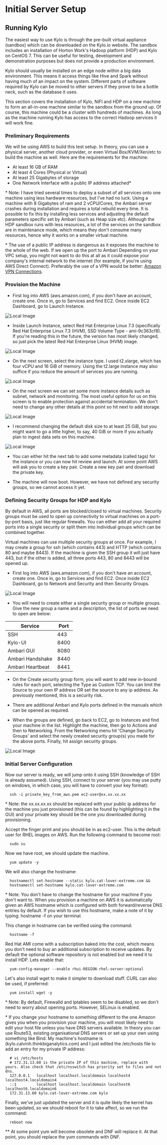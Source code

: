 # Initial Server Setup

## Running Kylo

The easiest way to use Kylo is through the pre-built virtual appliance (sandbox) which can be downloaded on the Kylo.io website. The sandbox includes an installation of Horton Work's Hadoop platform (HDP) and Kylo on CentOS 7. This can be useful for testing, development and demonstration purposes but does not provide a production environment.

Kylo should usually be installed on an edge node within a big data environment. This means it access things like Hive and Spark without having much of an impact on the system. Different parts of software required by Kylo can be moved to other servers if they prove to be a bottle neck, such as the database it uses.

This section covers the installation of Kylo, NiFI and HDP on a new machine to form an all-in-one machine similar to the sandbox from the ground up. Of course, this machine could be a cluster with hundreds of machines. As long as the machine running Kylo has access to the correct Hadoop services it will work fine.

### Preliminary Requirements

We will be using AWS to build this test setup. In theory, you can use a physical server, another cloud provider, or even Virtual Box/KVM/Xen/etc to build the machine as well. Here are the requirements for the machine:

- At least 16 GB of RAM
- At least 4 Cores (Physical or Virtual)
- At least 25 Gigabytes of storage
- One Network Interface with a public IP address attached*

&ast; Note: I have tried several times to deploy a subset of all services onto one machine using less hardware resources, but I've had no luck. Using a machine with 8 Gigabytes of ram and 2 vCPU/Cores, the Ambari server crashes during installation and requires a total rebuild every time. It is possible to fix this by installing less services and adjusting the default parameters specific set by Ambari (such as Heap size etc). Although the HDP sandbox runs with less resources, a lot of the services on the sandbox are in maintenance mode, which means they don't consume many resources, hence why it works on a smaller virtual machine.

&ast; The use of a public IP address is dangerous as it exposes the machine to the whole of the web. If we open up the port to Ambari Depending on your VPC setup, you might not want to do this at all as it could expose your company's internal network to the internet (for example, if you're using AWS Direct Connect). Preferably the use of a VPN would be better: [Amazon VPN Connections](http://docs.aws.amazon.com/AmazonVPC/latest/UserGuide/vpn-connections.html).

### Provision the Machine

- First log into AWS (aws.amazon.com), if you don't have an account, create one. Once in, go to Services and find EC2. Once inside EC2 Dashboard, go to Launch Instance.

![Local Image](/images/aws-services.png)

- Inside Launch Instance, select Red Hat Enterprise Linux 7.3 (specifically Red Hat Enterprise Linux 7.3 (HVM), SSD Volume Type - ami-9c363cf8). If you're reading this in the future, the version has most likely changed, so just pick the latest Red Hat Enterprise Linux (HVM) image.

![Local Image](/images/rhel-ami.png)

- On the next screen, select the instance type. I used t2.xlarge, which has four vCPU and 16 GiB of memory. Using the t2.large instance may also suffice if you reduce the amount of services you are running.

![Local Image](/images/ec2-instance-size.png)

- On the next screen we can set some more instance details such as subnet, network and monitoring. The most useful option for us on this screen is to enable protection against accidental termination. We don't need to change any other details at this point so hit next to add storage.

![Local Image](/images/ec2-instance-config.png)

- I recommend changing the default disk size to at least 25 GiB, but you might want to go a little higher, to say, 40 GiB or more if you actually plan to ingest data sets on this machine.

![Local Image](/images/ec2-add-storage.png)

- You can either hit the next tab to add some metadata (called tags) for the instance or you can now hit review and launch. At some point AWS will ask you to create a key pair. Create a new key pair and download the private key.

- The machine will now boot. However, we have not defined any security groups, so we cannot access it yet.

### Defining Security Groups for HDP and Kylo

By default in AWS, all ports are blocked/closed to virtual machines. Security groups must be used to open up connectivity to virtual machines on a port-by-port basis, just like regular firewalls. You can either add all your required ports into a single security or split them into individual groups which can be combined together.

Virtual machines can use multiple security groups at once. For example, I may create a group for ssh (which contains 443) and HTTP (which contains 80 and maybe 8443). If the machine is given the SSH group it will just have 443, but if the other is added, all three ports 443, 80 and 8443 will be opened up.

- First log into AWS (aws.amazon.com), if you don't have an account, create one. Once in, go to Services and find EC2. Once inside EC2 Dashboard, go to Network and Security and then Security Groups.

![Local Image](/images/ec2-create-security-group.png)

- You will need to create either a single security group or multiple groups. Give the new group a name and a description, the list of ports we need to open are below:

| Service          | Port |
|------------------|------|
| SSH              | 443  |
| Kylo-UI          | 8400 |
| Ambari GUI       | 8080 |
| Ambari Handshake | 8440 |
| Ambari Heartbeat | 8441 |

- On the Create security group form, you will want to add new in-bound rules for each port, selecting the Type as Custom TCP. You can limit the Source to your own IP address OR set the source to any ip address. As previously mentioned, this is a security risk.

- There are additional Ambari and Kylo ports defined in the manuals which can be opened as required.

- When the groups are defined, go back to EC2, go to Instances and find your machine in the list. Highlight the machine, then go to Actions and then to Networking. From the Networking menu hit 'Change Security Groups' and select the newly created security group(s) you made for the above ports. Finally, hit assign security groups.

![Local Image](/images/ec2-change-security-groups.png)

### Initial Server Configuration

Now our server is ready,  we will jump onto it using SSH (knowledge of SSH is already assumed). Using SSH, connect to your server (you may use putty on windows, in which case, you will have to convert your key format):

```
  ssh -i private_key_from_aws.pem ec2-user@xx.xx.xx.xx
```

&ast; Note: the xx.xx.xx.xx should be replaced with your public ip address for the machine you just provisioned (this can be found by highlighting it in the GUI) and your private key should be the one you downloaded during provisioning.

Accept the finger print and you should be in as ec2-user. This is the default user for RHEL images on AWS. Run the following command to become root:

```
  sudo su
```

Now we have root, we should update the machine.

```
  yum update -y
```

We will also change the hostname:

```
  hostnamectl set-hostname --static kylo.cat-lover-extreme.com &&
  hostnamectl set-hostname kylo.cat-lover-extreme.com
```
&ast; Note: You don't have to change the hostname for your machine if you don't want to. When you provision a machine on AWS it is automatically given an AWS hostname which is configured with both forward/reverse DNS entries by default. If you wish to use this hostname, make a note of it by typing: hostname -f on your terminal.

This change in hostname can be verified using the command:

```
  hostname -f
```

Red Hat AMI come with a subscription baked into the cost, which means you don't need to buy an additional subscription to receive updates. By default the optional software repository is not enabled but we need it to install HDP. Lets enable that:

```
  yum-config-manager --enable rhui-REGION-rhel-server-optional
```

Let's also install wget to make it simpler to download stuff. CURL can also be used, if preferred:

```
  yum install wget -y
```

&ast; Note: By default, Firewalld and Iptables seem to be disabled, so we don't need to worry about opening ports. However, SELinux is enabled.

&ast; If you change your hostname to something different to the one Amazon gives you when you provision your machine, you will most likely need to edit your host file unless you have DNS servers available. In theory you can use Route53, existing organisational DNS servers or set up your own using something like Bind. My machine's hostname is (kylo.calvinh.thinkbiganalytics.com) and I just edited the /etc/hosts file to add an entry for my private IP address:

```
  # vi /etc/hosts
  # 172.31.13.60 is the private IP of this machine, replace with yours. Also check that /etc/nsswitch has priority set to files and not dns.
  127.0.0.1   localhost localhost.localdomain localhost4 localhost4.localdomain4
  ::1         localhost localhost.localdomain localhost6 localhost6.localdomain6
  172.31.13.60 kylo.cat-lover-extreme.com kylo
```

Finally, we've just updated the server and it is quite likely the kernel has been updated, so we should reboot for it to take affect, so we run the command:

```
  reboot now
```

** At some point yum will become obsolete and DNF will replace it. At that point, you should replace the yum commands with DNF.
